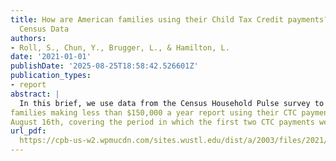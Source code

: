 ```yaml
---
title: How are American families using their Child Tax Credit payments? Evidence from
  Census Data
authors:
- Roll, S., Chun, Y., Brugger, L., & Hamilton, L. 
date: '2021-01-01'
publishDate: '2025-08-25T18:58:42.526601Z'
publication_types:
- report
abstract: |
  In this brief, we use data from the Census Household Pulse survey to examine how a representative sample of CTC-eligible American
families making less than $150,000 a year report using their CTC payments. This survey was administered between July 21st and
August 16th, covering the period in which the first two CTC payments were deposited in families’ bank accounts. 
url_pdf: 
  https://cpb-us-w2.wpmucdn.com/sites.wustl.edu/dist/a/2003/files/2021/09/CTC-National-Analysis.pdf
---
```

